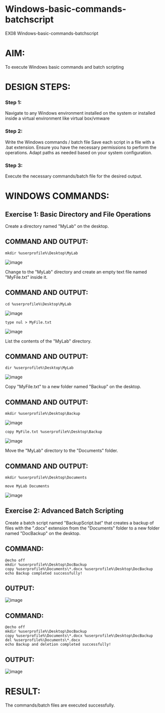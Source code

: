 # Windows-basic-commands-batchscript
EX08 Windows-basic-commands-batchscript

# AIM:
To execute Windows basic commands and batch scripting

# DESIGN STEPS:

### Step 1:

Navigate to any Windows environment installed on the system or installed inside a virtual environment like virtual box/vmware 

### Step 2:

Write the Windows commands / batch file
Save each script in a file with a .bat extension.
Ensure you have the necessary permissions to perform the operations.
Adapt paths as needed based on your system configuration.
### Step 3:

Execute the necessary commands/batch file for the desired output. 




# WINDOWS COMMANDS:
## Exercise 1: Basic Directory and File Operations
Create a directory named "MyLab" on the desktop.


## COMMAND AND OUTPUT:
```
mkdir %userprofile%\Desktop\MyLab
```
![image](https://github.com/Meyyappan-T/Windows-basic-commands-batchscript/assets/128804366/2d4f79b9-b78b-4f2c-bf06-095af7642d40)


Change to the "MyLab" directory and create an empty text file named "MyFile.txt" inside it.


## COMMAND AND OUTPUT:
```
cd %userprofile%\Desktop\MyLab
```
![image](https://github.com/Meyyappan-T/Windows-basic-commands-batchscript/assets/128804366/bbadcf18-2ce4-4c5d-a2b9-567e61f9c906)


```
type nul > MyFile.txt
```

![image](https://github.com/Meyyappan-T/Windows-basic-commands-batchscript/assets/128804366/6754bdb8-cd39-4007-8dbc-52a8dfb616de)



List the contents of the "MyLab" directory.


## COMMAND AND OUTPUT:
```
dir %userprofile%\Desktop\MyLab
```
![image](https://github.com/Meyyappan-T/Windows-basic-commands-batchscript/assets/128804366/54a3204d-1415-409f-9498-a55cdf34b56d)


Copy "MyFile.txt" to a new folder named "Backup" on the desktop.

## COMMAND AND OUTPUT:
```
mkdir %userprofile%\Desktop\Backup
```
![image](https://github.com/Meyyappan-T/Windows-basic-commands-batchscript/assets/128804366/63b4bec5-7694-456f-9745-ebeef64af7d9)


```
copy MyFile.txt %userprofile%\Desktop\Backup
```

![image](https://github.com/Meyyappan-T/Windows-basic-commands-batchscript/assets/128804366/c1cce673-92e2-4e4b-b8e8-bb73c553479a)


Move the "MyLab" directory to the "Documents" folder.


## COMMAND AND OUTPUT:
```
mkdir %userprofile%\Desktop\Documents

move MyLab Documents
```
![image](https://github.com/Meyyappan-T/Windows-basic-commands-batchscript/assets/128804366/d617b586-645a-4c52-837f-d8a6b0a1d0a8)


## Exercise 2: Advanced Batch Scripting
Create a batch script named "BackupScript.bat" that creates a backup of files with the ".docx" extension from the "Documents" folder to a new folder named "DocBackup" on the desktop.




## COMMAND:
```
@echo off
mkdir %userprofile%\Desktop\DocBackup
copy %userprofile%\Documents\*.docx %userprofile%\Desktop\DocBackup
echo Backup completed successfully!
```


## OUTPUT:
![image](https://github.com/Meyyappan-T/Windows-basic-commands-batchscript/assets/128804366/5b056a85-f3c1-4139-8603-8eba276d227c)


## COMMAND:
```
@echo off
mkdir %userprofile%\Desktop\DocBackup
copy %userprofile%\Documents\*.docx %userprofile%\Desktop\DocBackup
del %userprofile%\Documents\*.docx
echo Backup and deletion completed successfully!
```
## OUTPUT:
![image](https://github.com/Meyyappan-T/Windows-basic-commands-batchscript/assets/128804366/784daff7-4c23-494d-bd68-a98bd055c0cf)


# RESULT:
The commands/batch files are executed successfully.
